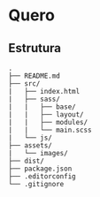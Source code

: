 # Quero

## Estrutura

    .
    ├── README.md
    ├── src/
    |   ├── index.html
    |   ├── sass/
    |   |   ├── base/
    |   |   ├── layout/
    |   |   ├── modules/
    |   |   └── main.scss
    |   └── js/
    ├── assets/
    |   └── images/
    ├── dist/
    ├── package.json
    ├── .editorconfig
    └── .gitignore
